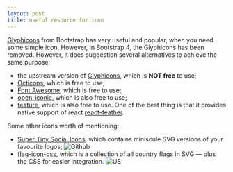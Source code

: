 ```yaml
---
layout: post
title: useful resource for icon
---
```


[Glyphicons](https://getbootstrap.com/docs/3.3/components/) from Bootstrap has very useful and popular, when you need some simple icon. However, in Bootstrap 4, the Glyphicons has been removed. However, it does suggestion several alternatives to achieve the same purpose:

  - the upstream version of [Glyphicons](https://glyphicons.com/), which is **NOT free** to use;
  - [Octicons](https://octicons.github.com/), which is free to use;
  - [Font Awesome](http://fontawesome.io/), which is free to use;
  - [open-iconic](https://github.com/iconic/open-iconic), which is also free to use;
  - [feature](https://github.com/colebemis/feather), which is also free to use. One of the best thing is that it provides native support of react [react-feather](https://github.com/carmelopullara/react-feather).
  
Some other icons worth of mentioning:

  - [Super Tiny Social Icons](https://github.com/edent/SuperTinySocialIcons), which contains miniscule SVG versions of your favourite logos;
  ![Github](https://camo.githubusercontent.com/3b631f680d96a852dc671ff55893b9627baa38bd/68747470733a2f2f6564656e742e6769746875622e696f2f537570657254696e79536f6369616c49636f6e732f74696e792f6769746875622e737667)
  - [flag-icon-css](https://github.com/lipis/flag-icon-css), which is a collection of all country flags in SVG — plus the CSS for easier integration.
  ![US](https://lipis.github.io/flag-icon-css/flags/4x3/um.svg)
